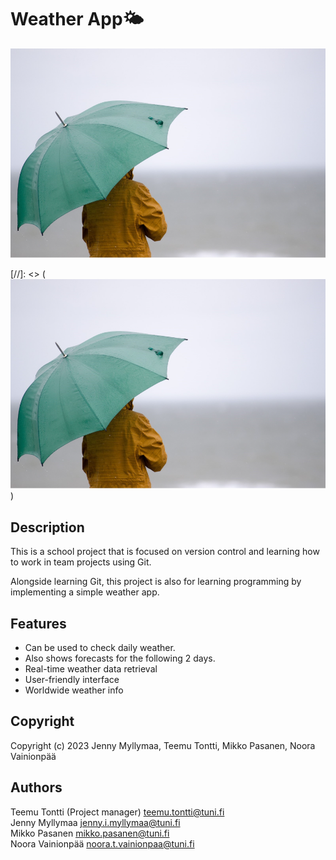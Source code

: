 # Weather App🌤️

<p align="right">
    <img src="weatherpicture.PNG">
</p>

[//]: <> (![Man with umbrella in a ready weather.](weatherpicture.PNG))

## Description

This is a school project that is focused on version control and learning how to work in team projects using Git.

Alongside learning Git, this project is also for learning programming by implementing a simple weather app.

## Features

- Can be used to check daily weather.
- Also shows forecasts for the following 2 days.
- Real-time weather data retrieval
- User-friendly interface
- Worldwide weather info

## Copyright

Copyright (c) 2023 Jenny Myllymaa, Teemu Tontti, Mikko Pasanen, Noora Vainionpää

## Authors

Teemu Tontti (Project manager) <teemu.tontti@tuni.fi> <br>
Jenny Myllymaa <jenny.i.myllymaa@tuni.fi> <br>
Mikko Pasanen <mikko.pasanen@tuni.fi> <br>
Noora Vainionpää <noora.t.vainionpaa@tuni.fi> <br>
